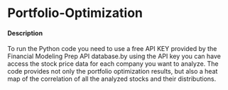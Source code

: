 # Portfolio-Optimization

#### Description
To run the Python code you need to use a free API KEY provided by the Financial Modeling Prep API database.by using the API key you can have access the stock price data for each company you want to analyze. The code provides not only the portfolio optimization results, but also a heat map of the correlation of all the analyzed stocks and their distributions.
